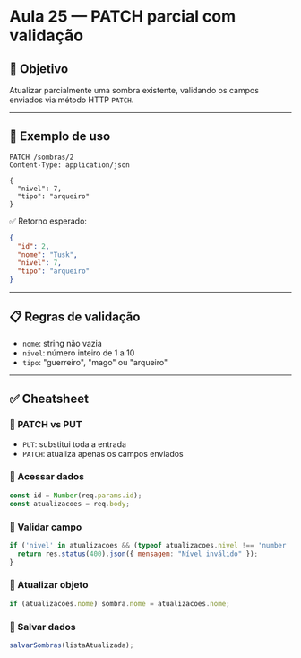 # Aula 25 — PATCH parcial com validação

## 🎯 Objetivo

Atualizar parcialmente uma sombra existente, validando os campos enviados via método HTTP `PATCH`.

---

## 🧪 Exemplo de uso

```
PATCH /sombras/2
Content-Type: application/json

{
  "nivel": 7,
  "tipo": "arqueiro"
}
```

✅ Retorno esperado:

```json
{
  "id": 2,
  "nome": "Tusk",
  "nivel": 7,
  "tipo": "arqueiro"
}
```

---

## 📋 Regras de validação

- `nome`: string não vazia
- `nivel`: número inteiro de 1 a 10
- `tipo`: "guerreiro", "mago" ou "arqueiro"

---

## ✅ Cheatsheet

### 📌 PATCH vs PUT
- `PUT`: substitui toda a entrada
- `PATCH`: atualiza apenas os campos enviados

### 📌 Acessar dados
```js
const id = Number(req.params.id);
const atualizacoes = req.body;
```

### 📌 Validar campo
```js
if ('nivel' in atualizacoes && (typeof atualizacoes.nivel !== 'number' || atualizacoes.nivel < 1 || atualizacoes.nivel > 10)) {
  return res.status(400).json({ mensagem: "Nível inválido" });
}
```

### 📌 Atualizar objeto
```js
if (atualizacoes.nome) sombra.nome = atualizacoes.nome;
```

### 📌 Salvar dados
```js
salvarSombras(listaAtualizada);
```
